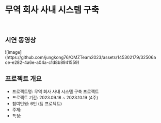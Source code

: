 <h1>무역 회사 사내 시스템 구축</h1><br>

<h2>시연 동영상</h2>
![image](https://github.com/jungkong76/OMZTeam2023/assets/145302179/32506ace-e282-4a6e-a04a-c1d8b8941559)



<h2>프로젝트 개요</h2>
<ul>
<li>프로젝트명: 무역 회사 사내 시스템 구축 프로젝트</li>
<li>프로젝트 기간: 2023.09.18 ~ 2023.10.19 (4주)</li>
<li>참여인원: 6인 (팀 프로젝트)</li>
<li>주제: </li>
<li>특징:</li>
</ul>


